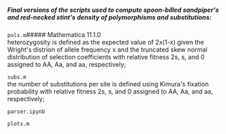 ##### Final versions of the scripts used to compute spoon-billed sandpiper's and red-necked stint's density of polymorphisms and substitutions:

`pols.m`##### Mathematica 11.1.0\
heterozygosity is defined as the expected value of 2x(1-x) given the Wright's distrion of allele frequency x and the truncated skew normal distribution of selection coefficients with relative fitness 2s, s, and 0 assigned to AA, Aa, and aa, respectively;

`subs.m`\
the number of substitutions per site is defined using Kimura's fixation probability with relative fitness 2s, s, and 0 assigned to AA, Aa, and aa, respectively;

`parser.ipynb`

`plots.m`
